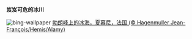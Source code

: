 
**岌岌可危的冰川**

![bing-wallpaper](https://www.bing.com/th?id=OHR.MontBlancGlacier_ZH-CN2918240023_1920x1080.jpg)
[勃朗峰上的冰海，夏慕尼，法国 (© Hagenmuller Jean-François/Hemis/Alamy)](https://www.bing.com/search?q=%E5%86%B0%E6%B5%B7&amp;form=hpcapt&amp;mkt=zh-cn)
  